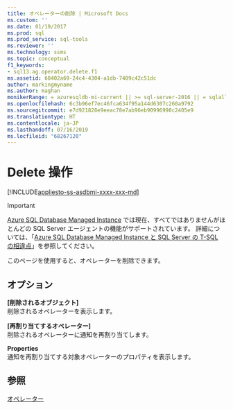 ```yaml
---
title: オペレーターの削除 | Microsoft Docs
ms.custom: ''
ms.date: 01/19/2017
ms.prod: sql
ms.prod_service: sql-tools
ms.reviewer: ''
ms.technology: ssms
ms.topic: conceptual
f1_keywords:
- sql13.ag.operator.delete.f1
ms.assetid: 68402a69-24c4-4304-a1db-7409c42c51dc
author: markingmyname
ms.author: maghan
monikerRange: = azuresqldb-mi-current || >= sql-server-2016 || = sqlallproducts-allversions
ms.openlocfilehash: 6c3b96ef7ec46fca634f95a144d6307c260a9792
ms.sourcegitcommit: e7d921828e9eeac78e7ab96eb90996990c2405e9
ms.translationtype: HT
ms.contentlocale: ja-JP
ms.lasthandoff: 07/16/2019
ms.locfileid: "68267120"
---
```

# <a name="delete-operator"></a>Delete 操作
[!INCLUDE[appliesto-ss-asdbmi-xxxx-xxx-md](../../includes/appliesto-ss-asdbmi-xxxx-xxx-md.md)]

> [!IMPORTANT]  
> [Azure SQL Database Managed Instance](https://docs.microsoft.com/azure/sql-database/sql-database-managed-instance) では現在、すべてではありませんがほとんどの SQL Server エージェントの機能がサポートされています。 詳細については、「[Azure SQL Database Managed Instance と SQL Server の T-SQL の相違点](https://docs.microsoft.com/azure/sql-database/sql-database-managed-instance-transact-sql-information#sql-server-agent)」を参照してください。

このページを使用すると、オペレーターを削除できます。  
  
## <a name="options"></a>オプション  
**[削除されるオブジェクト]**  
削除されるオペレーターを表示します。  
  
**[再割り当てするオペレーター]**  
削除されるオペレーターに通知を再割り当てします。  
  
**Properties**  
通知を再割り当てする対象オペレーターのプロパティを表示します。  
  
## <a name="see-also"></a>参照  
[オペレーター](../../ssms/agent/operators.md)  
  
